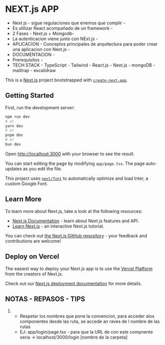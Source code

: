 # NEXT.js APP

* Next js - sigue regulaciones que enemos que complir - 
* Es utilizar React acompañado de un framework -
* 2 Fases - Next.js + Mongodb-
* La autenticacion viene junto con NExt.js -
* APLICACION - Conceptos principales de arquitectura para poder crear una aplicacion con Next.js -
* DOCUMENTACION - 
* Prerequisitos - 
* TECH STACK - TypeScript - Tailwind - React.js - Next.js - mongoDB - mailtrap - excalidraw






This is a [Next.js](https://nextjs.org/) project bootstrapped with [`create-next-app`](https://github.com/vercel/next.js/tree/canary/packages/create-next-app).

## Getting Started

First, run the development server:

```bash
npm run dev
# or
yarn dev
# or
pnpm dev
# or
bun dev
```

Open [http://localhost:3000](http://localhost:3000) with your browser to see the result.

You can start editing the page by modifying `app/page.tsx`. The page auto-updates as you edit the file.

This project uses [`next/font`](https://nextjs.org/docs/basic-features/font-optimization) to automatically optimize and load Inter, a custom Google Font.

## Learn More

To learn more about Next.js, take a look at the following resources:

- [Next.js Documentation](https://nextjs.org/docs) - learn about Next.js features and API.
- [Learn Next.js](https://nextjs.org/learn) - an interactive Next.js tutorial.

You can check out [the Next.js GitHub repository](https://github.com/vercel/next.js/) - your feedback and contributions are welcome!

## Deploy on Vercel

The easiest way to deploy your Next.js app is to use the [Vercel Platform](https://vercel.com/new?utm_medium=default-template&filter=next.js&utm_source=create-next-app&utm_campaign=create-next-app-readme) from the creators of Next.js.

Check out our [Next.js deployment documentation](https://nextjs.org/docs/deployment) for more details.


## NOTAS - REPASOS - TIPS

1. * Respetar los nombres que pone la convencion, para acceder  alos componentes desde las ruta, se accede an raves de l nombre de las rutas
   * EJ: app/login/page.tsx   -   para que la URL de con este compnente seria -> localhost/3000/login    [nombre de la carpeta]   

  